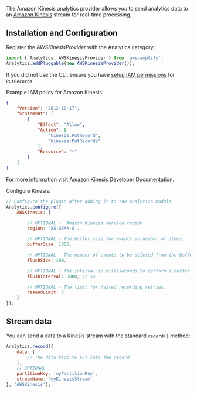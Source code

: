 The Amazon Kinesis analytics provider allows you to send analytics data to an [Amazon Kinesis](https://aws.amazon.com/kinesis) stream for real-time processing.

## Installation and Configuration

Register the *AWSKinesisProvider* with the Analytics category:

```javascript
import { Analytics, AWSKinesisProvider } from 'aws-amplify';
Analytics.addPluggable(new AWSKinesisProvider());
```

If you did not use the CLI, ensure you have <a href="https://docs.aws.amazon.com/streams/latest/dev/learning-kinesis-module-one-iam.html" target="_blank">setup IAM permissions</a> for `PutRecords`.

Example IAM policy for Amazon Kinesis:
```json
{
    "Version": "2012-10-17",
    "Statement": [
        {
            "Effect": "Allow",
            "Action": [
                "kinesis:PutRecord",
                "kinesis:PutRecords"
            ],
            "Resource": "*"
        }
    ]
}
```

For more information visit [Amazon Kinesis Developer Documentation](https://docs.aws.amazon.com/streams/latest/dev/learning-kinesis-module-one-iam.html).

Configure Kinesis:

```javascript
// Configure the plugin after adding it to the Analytics module
Analytics.configure({
    AWSKinesis: {

        // OPTIONAL -  Amazon Kinesis service region
        region: 'XX-XXXX-X',

        // OPTIONAL - The buffer size for events in number of items.
        bufferSize: 1000,

        // OPTIONAL - The number of events to be deleted from the buffer when flushed.
        flushSize: 100,

        // OPTIONAL - The interval in milliseconds to perform a buffer check and flush if necessary.
        flushInterval: 5000, // 5s

        // OPTIONAL - The limit for failed recording retries.
        resendLimit: 5
    } 
});
```

## Stream data

You can send a data to a Kinesis stream with the standard `record()` method:

```javascript
Analytics.record({
    data: { 
        // The data blob to put into the record
    },
    // OPTIONAL
    partitionKey: 'myPartitionKey', 
    streamName: 'myKinesisStream'
}, 'AWSKinesis');
```